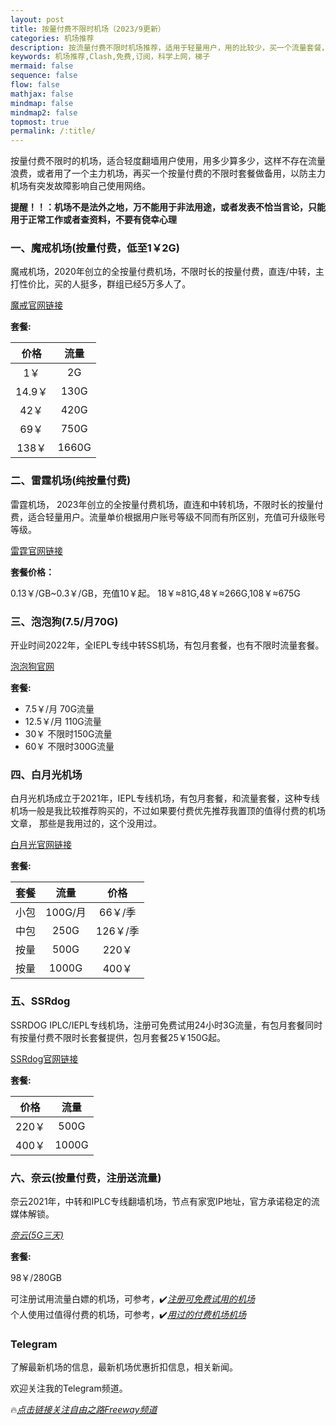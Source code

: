```yaml
---
layout: post
title: 按量付费不限时机场（2023/9更新）
categories: 机场推荐
description: 按流量付费不限时机场推荐，适用于轻量用户，用的比较少，买一个流量套餐，需要的时候可以用一下查资料，看新闻，不浪费流量
keywords: 机场推荐,Clash,免费,订阅，科学上网，梯子
mermaid: false
sequence: false
flow: false
mathjax: false
mindmap: false
mindmap2: false
topmost: true
permalink: /:title/
---
```

 按量付费不限时的机场，适合轻度翻墙用户使用，用多少算多少，这样不存在流量浪费，或者用了一个主力机场，再买一个按量付费的不限时套餐做备用，以防主力机场有突发故障影响自己使用网络。

**提醒！！：机场不是法外之地，万不能用于非法用途，或者发表不恰当言论，只能用于正常工作或者查资料，不要有侥幸心理**

### 一、魔戒机场(按量付费，低至1￥2G)

魔戒机场，2020年创立的全按量付费机场，不限时长的按量付费，直连/中转，主打性价比，买的人挺多，群组已经5万多人了。

[魔戒官网链接](https://mojie.site/#/register?code=iICx75It)

**套餐:**

价格 | 流量
:-: | :-: 
1￥ | 2G
14.9￥ | 130G
42￥ | 420G
69￥ | 750G
138￥ | 1660G

### 二、雷霆机场(纯按量付费)

雷霆机场， 2023年创立的全按量付费机场，直连和中转机场，不限时长的按量付费，适合轻量用户。流量单价根据用户账号等级不同而有所区别，充值可升级账号等级。

[雷霆官网链接](https://invite.ltss.cc/SMSnFz6K)

**套餐价格：**

0.13￥/GB~0.3￥/GB，充值10￥起。
18￥≈81G,48￥≈266G,108￥≈675G   

### 三、泡泡狗(7.5/月70G)  

开业时间2022年，全IEPL专线中转SS机场，有包月套餐，也有不限时流量套餐。       

[泡泡狗官网](https://www.paopao.dog/#/register?code=e9r22fNS )

**套餐:**

* 7.5￥/月 70G流量   
* 12.5￥/月 110G流量      
* 30￥ 不限时150G流量   
* 60￥ 不限时300G流量  
 

### 四、白月光机场

白月光机场成立于2021年，IEPL专线机场，有包月套餐，和流量套餐，这种专线机场一般是我比较推荐购买的，不过如果要付费优先推荐我置顶的值得付费的机场文章，
那些是我用过的，这个没用过。 

[白月光官网链接](https://bygcloud.com/#/register?code=BL68TM9d)

**套餐:**

套餐 |  流量 | 价格 
:-:  | :-: | :-: 
小包 | 100G/月  | 66￥/季
中包 | 250G  | 126￥/季 
按量 | 500G  | 220￥ 
按量 | 1000G | 400￥

### 五、SSRdog

SSRDOG IPLC/IEPL专线机场，注册可免费试用24小时3G流量，有包月套餐同时有按量付费不限时长套餐提供，包月套餐25￥150G起。

[SSRdog官网链接](https://dog.ssrdog111.com/#/register?code=O0dxApsX)

**套餐:**

价格 | 流量
:-: | :-: 
220￥ | 500G
400￥ | 1000G

### 六、奈云(按量付费，注册送流量)

奈云2021年，中转和IPLC专线翻墙机场，节点有家宽IP地址，官方承诺稳定的流媒体解锁。  

[*奈云(5G三天)*]( https://naiunny.store/#/register?code=KfeBrj3u) 

**套餐:**

98￥/280GB


可注册试用流量白嫖的机场，可参考，✔️[*注册可免费试用的机场*](https://www.openwayz.com/trialnode/)  
个人使用过值得付费的机场，可参考，✔️[*用过的付费机场机场*](https://www.openwayz.com/jichang/)  

### Telegram
了解最新机场的信息，最新机场优惠折扣信息，相关新闻。

欢迎关注我的Telegram频道。

🔥[*点击链接关注自由之路Freeway频道*](https://t.me/openwayz)